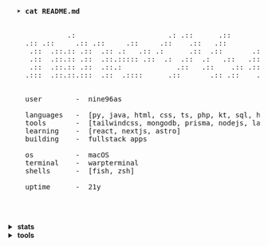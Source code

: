 <pre>
  
  
  <strong>➤ cat README.md</strong>                                                    
                                                                    
                                                                          
              .:                      .: .::      .::                     
    .:: .::     .:: .::     .::     .::    .::   .::        .::     .:::: 
     .::  .::.:: .::  .:: .:   .:: .:      .::  .::       .::  .:: .::    
     .::  .::.:: .::  .::.::::: .::  .:  .::  .:   .::   .::   .::   .::: 
     .::  .::.:: .::  .::.:             .::   .::    .:: .::   .::     .::
    .:::  .::.::.:::  .::  .::::      .::       .:: .::    .:: .:::.:: .::
                                                                    
                                                                    
    user        -  nine96as

    languages   -  [py, java, html, css, ts, php, kt, sql, html, css]
    tools       -  [tailwindcss, mongodb, prisma, nodejs, laravel, docker, express, flask, jest, react, vite]
    learning    -  [react, nextjs, astro]
    building    -  fullstack apps

    os          -  macOS
    terminal    -  warpterminal
    shells      -  [fish, zsh]

    uptime      -  21y

  
</pre>

<br/>

<details>
  <summary><b>&nbsp;stats&nbsp;</b></summary>
  <br/>
  <img align="left" src="https://github.com/nine96as/github-stats-transparent/blob/output/generated/overview.svg" />

  <img src="https://github.com/nine96as/github-stats-transparent/blob/output/generated/languages.svg" />
</details>

<details>
  <summary><b>&nbsp;tools&nbsp;</b></summary>
  <br/>
  <a href="https://skillicons.dev">
    <img src="https://skillicons.dev/icons?i=python,java,js,html,css,tailwindcss,ts,php,kotlin,mongodb,mysql,postgresql,prisma,nodejs,laravel,docker,express,flask,jest,react,vite&perline=7" />
  </a>
</details>
